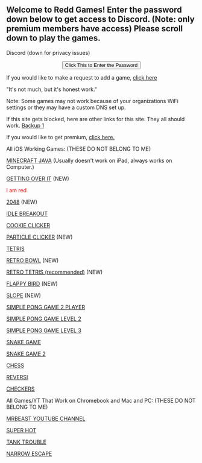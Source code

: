 ## Welcome to Redd Games! Enter the password down below to get access to Discord. (Note: only premium members have access) Please scroll down to play the games.
Discord (down for privacy issues)
<SCRIPT>
function passWord() {
var testV = 1;
var pass1 = prompt('Please Enter the Password to access discord',' ');
while (testV < 3) {
if (!pass1) 
history.go(-1);
if (pass1.toLowerCase() == "bobux") {
alert('Access Granted. æ‹¾');
window.open('dicord.html');
break;
} 
testV+=1;
var pass1 = 
prompt('Access Denied - Password Incorrect, Please Try Again.','Password');
}
if (pass1.toLowerCase()!="password" & testV ==3) 
history.go(-1);
return " ";
} 
</SCRIPT>
<CENTER>
<FORM>
<input type="button" value="Click This to Enter the Password" onClick="passWord()">
</FORM>
</CENTER>
 

 If you would like to make a request to add a game, [click here](outred.github.io/addagame.html)
 
 "It's not much, but it's honest work."
 
 Note: Some games may not work because of your organizations WiFi settings or they may have a custom DNS set up.
 
 If this site gets blocked, here are other links for this site. They all should work.
 [Backup 1](https://ccsgames.github.io/outred.github.io/)
 
 If you would like to get premium, [click here.](https://outred.github.io/premium.md)
 
  All iOS Working Games: (THESE DO NOT BELONG TO ME)

 [MINECRAFT JAVA](https://outred.github.io/Chill-Eaglers/) (Usually doesn't work on iPad, always works on Computer.)

 [GETTING OVER IT](https://outred.github.io/gettingoverit.html) (NEW) <p style="color:red;">I am red</p>
 
 [2048](https://outred.github.io/2048.html) (NEW)

 [IDLE BREAKOUT](https://outred.github.io/outred.github.io-idle-breakout/)

 [COOKIE CLICKER](https://outred.github.io/Cookie-Clicker-Source-Code/)
 
 [PARTICLE CLICKER](https://outred.github.io/particle-clicker/) (NEW)
 
 [TETRIS](https://outred.github.io/javascript-tetris/)
 
 [RETRO BOWL](https://outred.github.io/retro--bowl/) (NEW)

 [RETRO TETRIS (recommended)](https://outred.github.io/react-tetris/) (NEW)
 
 [FLAPPY BIRD](https://outred.github.io/flappy/) (NEW)
 
 [SLOPE](https://outred.github.io/slope.html) (NEW)
 
 [SIMPLE PONG GAME 2 PLAYER](https://outred.github.io/Pong.html)

 [SIMPLE PONG GAME LEVEL 2](https://outred.github.io/Ponglvl2.html)

 [SIMPLE PONG GAME LEVEL 3](https://outred.github.io/Ponglvl3.html)

 [SNAKE GAME](https://outred.github.io/Snake.html) 

 [SNAKE GAME 2](https://outred.github.io/Bettersnake.html)

 [CHESS](https://outred.github.io/chess.html)

 [REVERSI](https://outred.github.io/reversi.html)

 [CHECKERS](https://outred.github.io/checkers.html)

 All Games/YT That Work on Chromebook and Mac and PC: (THESE DO NOT BELONG TO ME)

 [MRBEAST YOUTUBE CHANNEL](https://outred.github.io/mrbeastyt.html)  
 
 [SUPER HOT](https://outred.github.io/superhotmiami.html)
 
 [TANK TROUBLE](https://outred.github.io/tanktrouble.html)
 
 [NARROW ESCAPE](https://outred.github.io/narrowescape.html)
 
